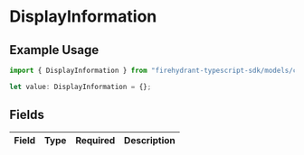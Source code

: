 # DisplayInformation

## Example Usage

```typescript
import { DisplayInformation } from "firehydrant-typescript-sdk/models/components";

let value: DisplayInformation = {};
```

## Fields

| Field       | Type        | Required    | Description |
| ----------- | ----------- | ----------- | ----------- |